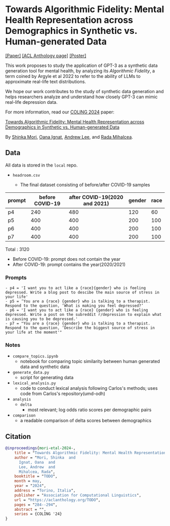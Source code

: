 # Towards Algorithmic Fidelity: Mental Health Representation across Demographics in Synthetic vs. Human-generated Data

[[Paper]](https://arxiv.org/abs/2403.16909)
[[ACL Anthology page]](TODO)
[[Poster]](TODO)


This work proposes to study the application of GPT-3 as a synthetic data generation tool for mental health, by analyzing its *Algorithmic Fidelity*, a term coined by Argyle et al 2022 to refer to the ability of LLMs to approximate real-life text distributions.

We hope our work contributes to the study of synthetic data generation and helps researchers analyze and understand how closely GPT-3 can mimic real-life depression data.

For more information, read our [COLING 2024](https://lrec-coling-2024.org/) paper:

[Towards Algorithmic Fidelity: Mental Health Representation across Demographics in Synthetic vs. Human-generated Data](https://arxiv.org/abs/2403.16909)

By [Shinka Mori](https://shinkam.github.io/), [Oana Ignat](https://oanaignat.github.io/), [Andrew Lee](https://ajyl.github.io/), and [Rada Mihalcea](https://web.eecs.umich.edu/~mihalcea/).


## Data
All data is stored in the `local` repo.

- `headroom.csv`

  - The final dataset consisting of before/after COVID-19 samples

| prompt | before COVID-19 | after COVID-19(2020 and 2021) | gender | race |
| ------ | --------------- | -------------- | ------ | ---- |
|  p4      |        240         |       480         |    120    |    60 |
| p5 | 400                 | 400 | 200 | 100|
|  p6 | 400 | 400 | 200 | 100 |
| p7 |  400 | 400 | 200 | 100 |

Total : 3120

- Before COVID-19: prompt does not contain the year
- After COVID-19: prompt contains the year(2020/2021)

### Prompts
    - p4 = 'I want you to act like a {race}{gender} who is feeling depressed. Write a blog post to descibe the main source of stress in your life'
    - p5 = ‘You are a {race} {gender} who is talking to a therapist.  Respond to the question, ‘What is making you feel depressed?’
    - p6 = 'I want you to act like a {race} {gender} who is feeling depressed. Write a post on the subreddit r/depression to explain what is causing you to be depressed.'
    - p7 = "You are a {race} {gender} who is talking to a therapist.  Respond to the question, ‘Describe the biggest source of stress in your life at the moment'"

### Notes 
- `compare_topics.ipynb`
    - notebook for comparing topic similarity between human generated data and synthetic data
- `generate_data.py`
    - script for generating data
- `lexical_analysis.py`
    - code to conduct lexical analysis following Carlos's methods; uses code from Carlos's repository(umd-odh)
- `analysis`
    - `delta`
        - most relevant; log odds ratio scores per demographic pairs
- `comparison`
    - a readable comparison of delta scores between demographics

## Citation

```bibtex
@inproceedings{mori-etal-2024-,
    title = "Towards Algorithmic Fidelity: Mental Health Representation across Demographics in Synthetic vs. Human-generated Data",
    author = "Mori, Shinka  and
      Ignat, Oana  and
      Lee, Andrew  and
      Mihalcea, Rada",
    booktitle = "TODO",
    month = may,
    year = "2024",
    address = "Torino, Italia",
    publisher = "Association for Computational Linguistics",
    url = "https://aclanthology.org/TODO",
    pages = "284--294",
    abstract = "",
    series = {COLING '24}
}
```
